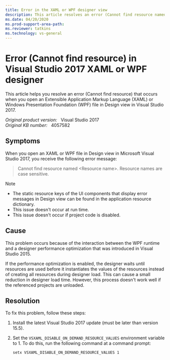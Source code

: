 ```yaml
---
title: Error in the XAML or WPF designer view
description: This article resolves an error (Cannot find resource named) when you open an XAML or WPF file in Design view in Visual Studio 2017.
ms.date: 04/20/2020
ms.prod-support-area-path: 
ms.reviewer: tatkins
ms.technology: vs-general
---
```

# Error (Cannot find resource) in Visual Studio 2017 XAML or WPF designer

This article helps you resolve an error (Cannot find resource) that occurs when you open an Extensible Application Markup Language (XAML) or Windows Presentation Foundation (WPF) file in Design view in Visual Studio 2017.

_Original product version:_ &nbsp; Visual Studio 2017  
_Original KB number:_ &nbsp; 4057582

## Symptoms

When you open an XAML or WPF file in Design view in Microsoft Visual Studio 2017, you receive the following error message:

> Cannot find resource named \<Resource name\>. Resource names are case sensitive.

> [!NOTE]
>
> - The static resource keys of the UI components that display error messages in Design view can be found in the application resource dictionary.
> - This issue doesn't occur at run time.
> - This issue doesn't occur if project code is disabled.

## Cause

This problem occurs because of the interaction between the WPF runtime and a designer performance optimization that was introduced in Visual Studio 2015.

If the performance optimization is enabled, the designer waits until resources are used before it instantiates the values of the resources instead of creating all resources during designer load. This can cause a small reduction in designer load time. However, this process doesn't work well if the referenced projects are unloaded.

## Resolution

To fix this problem, follow these steps:

1. Install the latest Visual Studio 2017 update (must be later than version 15.5).

2. Set the `VSXAML_DISABLE_ON_DEMAND_RESOURCE_VALUES` environment variable to 1. To do this, run the following command at a command prompt:

    ```console
    setx VSXAML_DISABLE_ON_DEMAND_RESOURCE_VALUES 1
    ```
